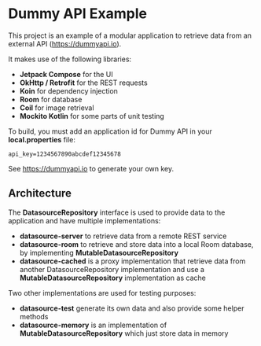 # Dummy API Example

This project is an example of a modular application to retrieve data from an external API (https://dummyapi.io).

It makes use of the following libraries:
* __Jetpack Compose__ for the UI
* __OkHttp / Retrofit__ for the REST requests
* __Koin__ for dependency injection
* __Room__ for database
* __Coil__ for image retrieval
* __Mockito Kotlin__ for some parts of unit testing

To build, you must add an application id for Dummy API in your __local.properties__ file:
```
api_key=1234567890abcdef12345678
```
See https://dummyapi.io to generate your own key.

## Architecture

The __DatasourceRepository__ interface is used to provide data to the application and have multiple implementations:
* __datasource-server__ to retrieve data from a remote REST service
* __datasource-room__ to retrieve and store data into a local Room database, by implementing
  __MutableDatasourceRepository__
* __datasource-cached__ is a proxy implementation that retrieve data from another DatasourceRepository implementation 
  and use a __MutableDatasourceRepository__ implementation as cache
  
Two other implementations are used for testing purposes:
* __datasource-test__ generate its own data and also provide some helper methods
* __datasource-memory__ is an implementation of __MutableDatasourceRepository__ which just store data in memory